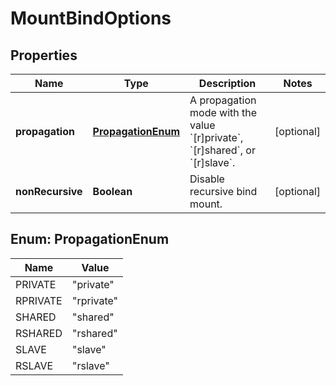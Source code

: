 
# MountBindOptions

## Properties
Name | Type | Description | Notes
------------ | ------------- | ------------- | -------------
**propagation** | [**PropagationEnum**](#PropagationEnum) | A propagation mode with the value &#x60;[r]private&#x60;, &#x60;[r]shared&#x60;, or &#x60;[r]slave&#x60;. |  [optional]
**nonRecursive** | **Boolean** | Disable recursive bind mount. |  [optional]


<a name="PropagationEnum"></a>
## Enum: PropagationEnum
Name | Value
---- | -----
PRIVATE | &quot;private&quot;
RPRIVATE | &quot;rprivate&quot;
SHARED | &quot;shared&quot;
RSHARED | &quot;rshared&quot;
SLAVE | &quot;slave&quot;
RSLAVE | &quot;rslave&quot;



